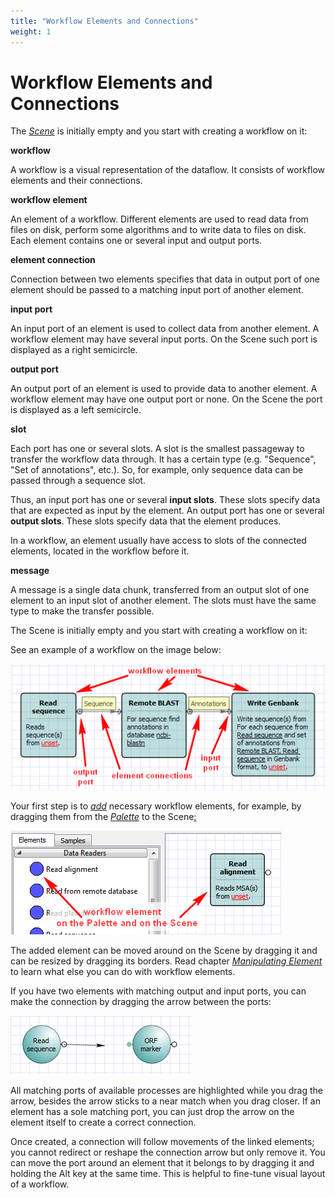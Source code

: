 ```yaml
---
title: "Workflow Elements and Connections"
weight: 1
---
```



# Workflow Elements and Connections

The [_Scene_](workflow-designer-window-components.md) is initially empty and you start with creating a workflow on it:

**workflow**

 A workflow is a visual representation of the dataflow. It consists of workflow elements and their connections.

**workflow element**

An element of a workflow. Different elements are used to read data from files on disk, perform some algorithms and to write data to files on disk. Each element contains one or several input and output ports.

**element connection**

Connection between two elements specifies that data in output port of one element should be passed to a matching input port of another element.

**input port**

An input port of an element is used to collect data from another element. A workflow element may have several input ports. On the Scene such port is displayed as a right semicircle.

**output port**

An output port of an element is used to provide data to another element. A workflow element may have one output port or none. On the Scene the port is displayed as a left semicircle.

**slot**

Each port has one or several slots. A slot is the smallest passageway to transfer the workflow data through. It has a certain type (e.g. "Sequence", "Set of annotations", etc.). So, for example, only sequence data can be passed through a sequence slot.

Thus, an input port has one or several **input slots**. These slots specify data that are expected as input by the element. An output port has one or several **output slots**. These slots specify data that the element produces.

In a workflow, an element usually have access to slots of the connected elements, located in the workflow before it.

**message**

A message is a single data chunk, transferred from an output slot of one element to an input slot of another element. The slots must have the same type to make the transfer possible.

The Scene is initially empty and you start with creating a workflow on it:

See an example of a workflow on the image below:

![](/images/1474798/2359298.png)

Your first step is to [_add_](adding-element.md) necessary workflow elements, for example, by dragging them from the [_Palette_](workflow-designer-window-components.md) to the Scene[:](http://ugene.unipro.ru/documentation/wd_manual/introduction/wd_window_components.html#term-scene)

![](/images/1474798/2359300.png)

The added element can be moved around on the Scene by dragging it and can be resized by dragging its borders. Read chapter [_Manipulating Element_](manipulating-element.md) to learn what else you can do with workflow elements.

If you have two elements with matching output and input ports, you can make the connection by dragging the arrow between the ports:

![](/images/1474798/2359301.png)

All matching ports of available processes are highlighted while you drag the arrow, besides the arrow sticks to a near match when you drag closer. If an element has a sole matching port, you can just drop the arrow on the element itself to create a correct connection.

Once created, a connection will follow movements of the linked elements; you cannot redirect or reshape the connection arrow but only remove it. You can move the port around an element that it belongs to by dragging it and holding the Alt key at the same time. This is helpful to fine-tune visual layout of a workflow.
